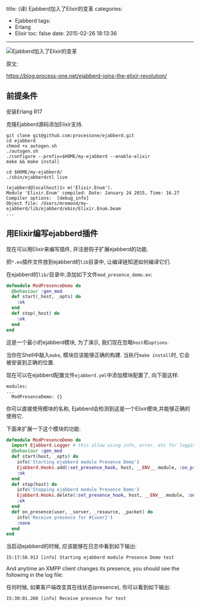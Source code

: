 title: (译) Ejabberd加入了Elixir的变革
categories:
  - Ejabberd
tags:
  - Erlang
  - Elixir
toc: false
date: 2015-02-26 18:13:36
---

![Ejabberd加入了Elixir的变革](/assets/elixir/ejabberd_elixir.jpg)

原文:

https://blog.process-one.net/ejabberd-joins-the-elixir-revolution/

## 前提条件

安装Erlang R17

克隆Ejabberd源码添加Elixir支持.

```
git clone git@github.com:processone/ejabberd.git
cd ejabberd
chmod +x autogen.sh
./autogen.sh
./configure --prefix=$HOME/my-ejabberd --enable-elixir
make && make install
```

```
cd $HOME/my-ejabberd/
./sbin/ejabberdctl live

(ejabberd@localhost)1> m('Elixir.Enum').
Module 'Elixir.Enum' compiled: Date: January 24 2015, Time: 16.27
Compiler options:  [debug_info]
Object file: /Users/mremond/my-ejabberd/lib/ejabberd/ebin/Elixir.Enum.beam
...
```

## 用Elixir编写ejabberd插件

现在可以用Elixir来编写插件, 并注册钩子扩展ejabberd的功能.

把`*.ex`插件文件放到ejabberd的`lib`目录中, 让编译链知道如何编译它们.

在ejabberd的`lib/`目录中,添加如下文件`mod_presence_demo.ex`:

```elixir
defmodule ModPresenceDemo do
  @behaviour :gen_mod
  def start(_host, _opts) do
    :ok
  end
  def stop(_host) do
    :ok
  end
end
```

这是一个最小的ejabberd模块, 为了演示, 我们现在忽略`host`和`options`.

当你在Shell中敲入`make`, 模块应该能够正确的构建. 当执行`make install`时, 它会被安装到正确的位置.

现在可以在ejabberd配置文件`ejabberd.yml`中添加模块配置了, 向下面这样:

```
modules:
...
  ModPresenceDemo: {}
```

你可以直接使用模块的名称, Ejabberd会检测到这是一个Elixir模块,并能够正确的使用它.

下面来扩展一下这个模块的功能:

```elixir
defmodule ModPresenceDemo do
  import Ejabberd.Logger # this allow using info, error, etc for logging
  @behaviour :gen_mod
  def start(host, _opts) do
    info('Starting ejabberd module Presence Demo')
    Ejabberd.Hooks.add(:set_presence_hook, host, __ENV__.module, :on_presence, 50)
    :ok
  end
  def stop(host) do
    info('Stopping ejabberd module Presence Demo')
    Ejabberd.Hooks.delete(:set_presence_hook, host, __ENV__.module, :on_presence, 50)
    :ok
  end
  def on_presence(user, _server, _resource, _packet) do
    info('Receive presence for #{user}')
    :none
  end
end
```

当启动ejabberd的时候, 应该能够在日志中看到如下输出:

```
15:17:58.913 [info] Starting ejabberd module Presence Demo test
```

And anytime an XMPP client changes its presence, you should see the following in the log file:

任何时候, 如果客户端改变其在线状态(presence), 你可以看到如下输出:

```
15:30:01.266 [info] Receive presence for test
```
